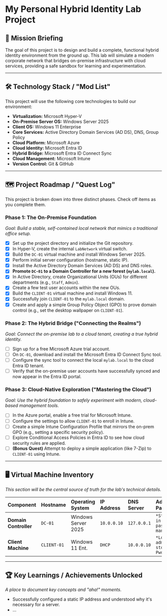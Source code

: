 # My Personal Hybrid Identity Lab Project

## 🎯 Mission Briefing
The goal of this project is to design and build a complete, functional hybrid identity environment from the ground up. This lab will simulate a modern corporate network that bridges on-premise infrastructure with cloud services, providing a safe sandbox for learning and experimentation.

---

## 🛠️ Technology Stack / "Mod List"
This project will use the following core technologies to build our environment:

* **Virtualization:** Microsoft Hyper-V
* **On-Premise Server OS:** Windows Server 2025
* **Client OS:** Windows 11 Enterprise
* **Core Services:** Active Directory Domain Services (AD DS), DNS, Group Policy
* **Cloud Platform:** Microsoft Azure
* **Cloud Identity:** Microsoft Entra ID
* **Hybrid Bridge:** Microsoft Entra ID Connect Sync
* **Cloud Management:** Microsoft Intune
* **Version Control:** Git & GitHub

---

## 🗺️ Project Roadmap / "Quest Log"
This project is broken down into three distinct phases. Check off items as you complete them.

### Phase 1: The On-Premise Foundation
*Goal: Build a stable, self-contained local network that mimics a traditional office setup.*

* [x] Set up the project directory and initialize the Git repository.
* [x] In Hyper-V, create the internal `LabNetwork` virtual switch.
* [x] Build the `DC-01` virtual machine and install Windows Server 2025.
* [x] Perform initial server configuration (hostname, static IP).
* [x] Install the Active Directory Domain Services (AD DS) and DNS roles.
* [x] **Promote `DC-01` to a Domain Controller for a new forest (`mylab.local`).**
* [x] In Active Directory, create Organizational Units (OUs) for different departments (e.g., `Staff`, `Admin`).
* [x] Create a few test user accounts within the new OUs.
* [x] Build the `CLIENT-01` virtual machine and install Windows 11.
* [x] Successfully join `CLIENT-01` to the `mylab.local` domain.
* [x] Create and apply a simple Group Policy Object (GPO) to prove domain control (e.g., set the desktop wallpaper on `CLIENT-01`).

### Phase 2: The Hybrid Bridge ("Connecting the Realms")
*Goal: Connect the on-premise lab to a cloud tenant, creating a true hybrid identity.*

* [ ] Sign up for a free Microsoft Azure trial account.
* [ ] On `DC-01`, download and install the Microsoft Entra ID Connect Sync tool.
* [ ] Configure the sync tool to connect the local `mylab.local` to the cloud Entra ID tenant.
* [ ] Verify that the on-premise user accounts have successfully synced and now appear in the Entra ID portal.

### Phase 3: Cloud-Native Exploration ("Mastering the Cloud")
*Goal: Use the hybrid foundation to safely experiment with modern, cloud-based management tools.*

* [ ] In the Azure portal, enable a free trial for Microsoft Intune.
* [ ] Configure the settings to allow `CLIENT-01` to enroll in Intune.
* [ ] Create a simple Intune Configuration Profile that mirrors the on-prem GPO (e.g., setting a specific security policy).
* [ ] Explore Conditional Access Policies in Entra ID to see how cloud security rules are applied.
* [ ] **(Bonus Quest)** Attempt to deploy a simple application (like 7-Zip) to `CLIENT-01` using Intune.

---

## 🖥️ Virtual Machine Inventory
*This section will be the central source of truth for the lab's technical details.*

| Component | Hostname | Operating System | IP Address | DNS Server | Admin Password |
| :--- | :--- | :--- | :--- | :--- | :--- |
| **Domain Controller** | `DC-01` | Windows Server 2025 | `10.0.0.10` | `127.0.0.1` | `*Stored in password manager*` |
| **Client Machine** | `CLIENT-01`| Windows 11 Ent. | `DHCP` | `10.0.0.10`| `*Local admin stored in Pwd Mgr*` |

---

## 🏆 Key Learnings / Achievements Unlocked
*A place to document key concepts and "aha!" moments.*

* Successfully configured a static IP address and understood why it's necessary for a server.
* ...